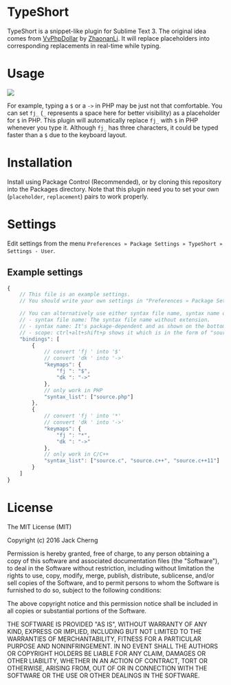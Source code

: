 TypeShort
=========
TypeShort is a snippet-like plugin for Sublime Text 3.
The original idea comes from [VvPhpDollar](https://github.com/ZhaonanLi/VvPhpDollar) by [ZhaonanLi](https://github.com/ZhaonanLi).
It will replace placeholders into corresponding replacements in real-time while typing.


Usage
=====
![](https://raw.githubusercontent.com/jfcherng/sublime-TypeShort/gh-pages/images/screenshot.gif)

For example, typing a `$` or a `->` in PHP may be just not that comfortable.
You can set `fj_` (`_` represents a space here for better visibility) as a placeholder for `$` in PHP.
This plugin will automatically replace `fj_` with `$` in PHP whenever you type it.
Although `fj_` has three characters, it could be typed faster than a `$` due to the keyboard layout.


Installation
============
Install using Package Control (Recommended), or by cloning this repository into the Packages directory.
Note that this plugin need you to set your own (`placeholder`, `replacement`) pairs to work properly.


Settings
========
Edit settings from the menu `Preferences » Package Settings » TypeShort » Settings - User`.

## Example settings
```javascript
{
    // This file is an example settings.
    // You should write your own settings in "Preferences » Package Settings » TypeShort » Settings - User"

    // You can alternatively use either syntax file name, syntax name or scopes in the "syntax_list".
    // - syntax file name: The syntax file name without extension.
    // - syntax name: It's package-dependent and as shown on the bottom-right corner of your ST windows.
    // - scope: ctrl+alt+shift+p shows it which is in the form of "source.xxx/text.xxx".
    "bindings": [
        {
            // convert 'fj ' into '$'
            // convert 'dk ' into '->'
            "keymaps": {
                "fj ": "$",
                "dk ": "->"
            },
            // only work in PHP
            "syntax_list": ["source.php"]
        },
        {
            // convert 'fj ' into '*'
            // convert 'dk ' into '->'
            "keymaps": {
                "fj ": "*",
                "dk ": "->"
            },
            // only work in C/C++
            "syntax_list": ["source.c", "source.c++", "source.c++11"]
        }
    ]
}
```


License
=======
The MIT License (MIT)

Copyright (c) 2016 Jack Cherng

Permission is hereby granted, free of charge, to any person obtaining a copy
of this software and associated documentation files (the "Software"), to deal
in the Software without restriction, including without limitation the rights
to use, copy, modify, merge, publish, distribute, sublicense, and/or sell
copies of the Software, and to permit persons to whom the Software is
furnished to do so, subject to the following conditions:

The above copyright notice and this permission notice shall be included in all
copies or substantial portions of the Software.

THE SOFTWARE IS PROVIDED "AS IS", WITHOUT WARRANTY OF ANY KIND, EXPRESS OR
IMPLIED, INCLUDING BUT NOT LIMITED TO THE WARRANTIES OF MERCHANTABILITY,
FITNESS FOR A PARTICULAR PURPOSE AND NONINFRINGEMENT. IN NO EVENT SHALL THE
AUTHORS OR COPYRIGHT HOLDERS BE LIABLE FOR ANY CLAIM, DAMAGES OR OTHER
LIABILITY, WHETHER IN AN ACTION OF CONTRACT, TORT OR OTHERWISE, ARISING FROM,
OUT OF OR IN CONNECTION WITH THE SOFTWARE OR THE USE OR OTHER DEALINGS IN THE
SOFTWARE.
